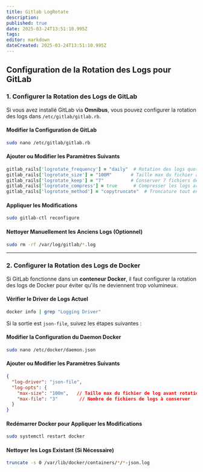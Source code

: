 ```yaml
---
title: Gitlab LogRotate
description: 
published: true
date: 2025-03-24T13:51:10.995Z
tags: 
editor: markdown
dateCreated: 2025-03-24T13:51:10.995Z
---
```


## Configuration de la Rotation des Logs pour GitLab

### 1. Configurer la Rotation des Logs de GitLab

Si vous avez installé GitLab via **Omnibus**, vous pouvez configurer la rotation des logs dans `/etc/gitlab/gitlab.rb`.

#### **Modifier la Configuration de GitLab**
```bash
sudo nano /etc/gitlab/gitlab.rb
```

#### **Ajouter ou Modifier les Paramètres Suivants**
```ruby
gitlab_rails['logrotate_frequency'] = "daily"  # Rotation des logs quotidienne
gitlab_rails['logrotate_size'] = "100M"       # Taille max du fichier avant rotation
gitlab_rails['logrotate_keep'] = "7"          # Conserver 7 fichiers de logs anciens
gitlab_rails['logrotate_compress'] = true      # Compresser les logs archivés
gitlab_rails['logrotate_method'] = "copytruncate"  # Troncature tout en gardant le fichier ouvert
```

#### **Appliquer les Modifications**
```bash
sudo gitlab-ctl reconfigure
```

#### **Nettoyer Manuellement les Anciens Logs (Optionnel)**
```bash
sudo rm -rf /var/log/gitlab/*.log
```

---

### 2. Configurer la Rotation des Logs de Docker

Si GitLab fonctionne dans un **conteneur Docker**, il faut configurer la rotation des logs de Docker pour éviter qu'ils ne deviennent trop volumineux.

#### **Vérifier le Driver de Logs Actuel**
```bash
docker info | grep "Logging Driver"
```

Si la sortie est `json-file`, suivez les étapes suivantes :

#### **Modifier la Configuration du Daemon Docker**
```bash
sudo nano /etc/docker/daemon.json
```

#### **Ajouter ou Modifier les Paramètres Suivants**
```json
{
  "log-driver": "json-file",
  "log-opts": {
    "max-size": "100m",   // Taille max du fichier de log avant rotation
    "max-file": "3"        // Nombre de fichiers de logs à conserver
  }
}
```

#### **Redémarrer Docker pour Appliquer les Modifications**
```bash
sudo systemctl restart docker
```

#### **Nettoyer les Logs Existant (Si Nécessaire)**
```bash
truncate -s 0 /var/lib/docker/containers/*/*-json.log
```